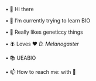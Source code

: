 
•  👋 Hi there 

•  🌱 I’m currently trying to learn BIO 

•  👀 Really likes geneticcy things 

•  🪰 Loves ❤️ *D. Melanogaster*

• 📚 UEABIO

•  📫 How to reach me: with 🧊
